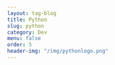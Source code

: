 ```yaml
---
layout: tag-blog
title: Python
slug: python
category: Dev
menu: false
order: 5
header-img: "/img/pythonlogo.png"
---
```

